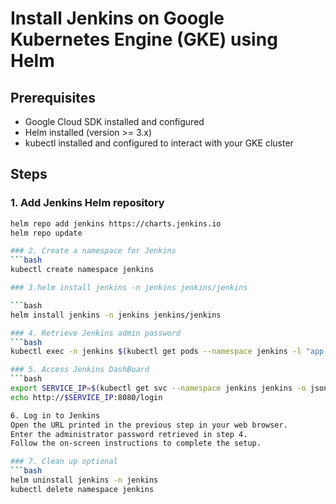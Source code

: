 
# Install Jenkins on Google Kubernetes Engine (GKE) using Helm

## Prerequisites
- Google Cloud SDK installed and configured
- Helm installed (version >= 3.x)
- kubectl installed and configured to interact with your GKE cluster

## Steps

### 1. Add Jenkins Helm repository
```bash
helm repo add jenkins https://charts.jenkins.io
helm repo update

### 2. Create a namespace for Jenkins
```bash
kubectl create namespace jenkins

### 3.helm install jenkins -n jenkins jenkins/jenkins

```bash
helm install jenkins -n jenkins jenkins/jenkins

### 4. Retrieve Jenkins admin password
```bash
kubectl exec -n jenkins $(kubectl get pods --namespace jenkins -l "app.kubernetes.io/component=jenkins-controller" -o jsonpath="{.items[0].metadata.name}") -- cat /var/jenkins_home/secrets/initialAdminPassword

### 5. Access Jenkins DashBoard
```bash
export SERVICE_IP=$(kubectl get svc --namespace jenkins jenkins -o jsonpath='{.status.loadBalancer.ingress[0].ip}')
echo http://$SERVICE_IP:8080/login

6. Log in to Jenkins
Open the URL printed in the previous step in your web browser.
Enter the administrator password retrieved in step 4.
Follow the on-screen instructions to complete the setup.

### 7. Clean up optional
```bash
helm uninstall jenkins -n jenkins
kubectl delete namespace jenkins




